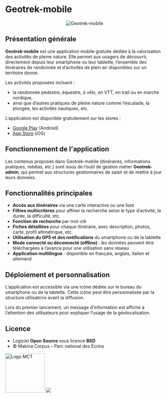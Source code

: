 # Geotrek-mobile

<center>
  <a title="Geotrek-mobile"><img src="/introduction/geotrek-mobile.png" alt="Geotrek-mobile"></a>
</center>

## Présentation générale

**Geotrek-mobile** est une application mobile gratuite dédiée à la valorisation des activités de pleine nature. Elle permet aux usagers de découvrir, directement depuis leur smartphone ou leur tablette, l’ensemble des itinéraires de randonnée et d’activités de plein air disponibles sur un territoire donné.

Les activités proposées incluent :

* la randonnée pédestre, équestre, à vélo, en VTT, en trail ou en marche nordique,
* ainsi que d’autres pratiques de pleine nature comme l’escalade, la plongée, les activités nautiques, etc.

L’application est disponible gratuitement sur les stores :

* [Google Play](https://play.google.com/store/apps/developer?id=Makina-Corpus) (Android)
* [App Store](https://apps.apple.com/fr/developer/makina-corpus/id353487759) (iOS)

## Fonctionnement de l'application

Les contenus proposés dans Geotrek-mobile (itinéraires, informations pratiques, médias, etc.) sont issus de l’outil de gestion métier **Geotrek-admin**, qui permet aux structures gestionnaires de saisir et de mettre à jour leurs données.

## Fonctionnalités principales

* **Accès aux itinéraires** via une carte interactive ou une liste
* **Filtres multicritères** pour affiner la recherche selon le type d’activité, la durée, la difficulté, etc.
* **Fonction de recherche** par mot-clé
* **Fiches détaillées** pour chaque itinéraire, avec description, photos, carte, profil altimétrique, etc.
* **Utilisation du GPS et des notifications** du smartphone ou de la tablette
* **Mode connecté ou déconnecté (offline)** : les données peuvent être téléchargées à l’avance pour une utilisation sans réseau
* **Application multilingue** : disponible en français, anglais, italien et allemand

## Déploiement et personnalisation

L’application est accessible via une icône dédiée sur le bureau du smartphone ou de la tablette. Cette icône peut être personnalisée par la structure utilisatrice avant la diffusion.

Lors du premier lancement, un message d’information est affiché à l’attention des utilisateurs pour expliquer l’usage de la géolocalisation.

## Licence

* Logiciel **Open Source** sous licence **BSD**
* © Makina Corpus – Parc national des Écrins

<a href="https://territoires.makina-corpus.com/"><img src="https://geotrek.fr/assets/img/logo_makina.svg" alt="Logo MCT" width="125"></a>
[<img src="https://geonature.fr/img/logo-pne.jpg">](https://www.ecrins-parcnational.fr)
